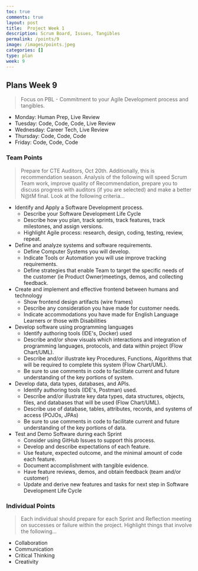 ```yaml
---
toc: true
comments: true
layout: post
title:  Project Week 1
description: Scrum Board, Issues, Tangibles
permalink: /points/9
image: /images/points.jpeg
categories: []
type: plan
week: 9
---
```


## Plans Week 9
> Focus on PBL - Commitment to your Agile Development process and tangibles.
- Monday: Human Prep, Live Review
- Tuesday: Code, Code, Code, Live Review
- Wednesday: Career Tech, Live Review
- Thursday: Code, Code, Code
- Friday: Code, Code, Code

### Team Points
> Prepare for CTE Auditors, Oct 20th.  Additionally, this is recommendation season.  Analysis of the following will speed Scrum Team work, improve quality of Recommendation, prepare you to discuss progress with auditors (if you are selected) and make a better N@tM final.   Look at the following criteria...
- Identify and Apply a Software Development process.  
    - Describe your Software Development Life Cycle 
    - Describe how you plan, track sprints, track features, track milestones, and assign versions.
    - Highlight Agile process: research, design, coding, testing, review, repeat.
- Define and analyze systems and software requirements.
    - Define Computer Systems you will develop.
    - Indicate Tools or Automation you will use improve tracking requirements.
    - Define strategies that enable Team to target the specific needs of the customer (ie Product Owner)meetings, demos, and collecting feedback.
- Create and implement and effective frontend between humans and technology
    - Show frontend design artifacts (wire frames)
    - Describe any consideration you have made for customer needs.
    - Indicate accommodations you have made for English Language Learners or those with Disabilities
- Develop software using programming languages
    - Identify authoring tools (IDE's, Docker) used
    - Describe and/or show visuals which interactions and integration of programming languages, protocols, and data within project (Flow Chart/UML).
    - Describe and/or illustrate key Procedures, Functions, Algorithms that will be required to complete this system (Flow Chart/UML).
    - Be sure to use comments in code to facilitate current and future understanding of the key portions of system.
- Develop data, data types, databases, and APIs.
    - Identify authoring tools (IDE's, Postman) used.
    - Describe and/or illustrate key data types, data structures, objects, files, and databases that will be used (Flow Chart/UML).
    - Describe use of database, tables, attributes, records, and systems of access (POJOs, JPAs)
    - Be sure to use comments in code to facilitate current and future understanding of the key portions of data.
- Test and Demo Software during each Sprint
    - Consider using GitHub Issues to support this process.
    - Develop and describe expectations of each feature.
    - Use feature, expected outcome, and the minimal amount of code each feature.
    - Document accomplishment with tangible evidence.
    - Have feature reviews, demos, and obtain feedback (team and/or customer)
    - Update and derive new features and tasks for next step in Software Development Life Cycle

### Individual Points
> Each individual should prepare for each Sprint and Reflection meeting on successes or failure within the project.  Highlight things that involve the following...
- Collaboration 
- Communication 
- Critical Thinking 
- Creativity





